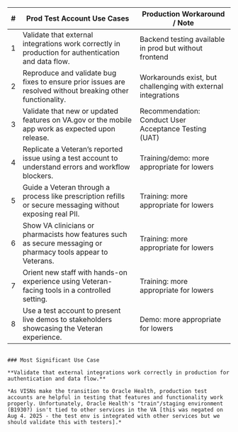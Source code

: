 
| # | Prod Test Account Use Cases | Production Workaround / Note|
|--|--|--|
| 1 | Validate that external integrations work correctly in production for authentication and data flow. | Backend testing available in prod but without frontend|
| 2 | Reproduce and validate bug fixes to ensure prior issues are resolved without breaking other functionality.      | Workarounds exist, but challenging with external integrations |
| 3 | Validate that new or updated features on VA.gov or the mobile app work as expected upon release.| Recommendation: Conduct User Acceptance Testing (UAT)|
| 4 | Replicate a Veteran’s reported issue using a test account to understand errors and workflow blockers. | Training/demo: more appropriate for lowers |
| 5 | Guide a Veteran through a process like prescription refills or secure messaging without exposing real PII. | Training: more appropriate for lowers|
| 6 | Show VA clinicians or pharmacists how features such as secure messaging or pharmacy tools appear to Veterans.| Training: more appropriate for lowers|
| 7 | Orient new staff with hands-on experience using Veteran-facing tools in a controlled setting. | Training: more appropriate for lowers|
| 8 | Use a test account to present live demos to stakeholders showcasing the Veteran experience. | Demo: more appropriate for lowers|
```

### Most Significant Use Case

**Validate that external integrations work correctly in production for authentication and data flow.**

*As VISNs make the transition to Oracle Health, production test accounts are helpful in testing that features and functionality work properly. Unfortunately, Oracle Health's "train"/staging environment (B1930?) isn't tied to other services in the VA [this was negated on Aug 4. 2025 - the test env is integrated with other services but we should validate this with testers].*
